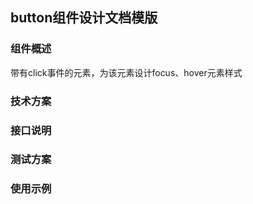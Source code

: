 ## button组件设计文档模版
### 组件概述
带有click事件的元素，为该元素设计focus、hover元素样式
### 技术方案

### 接口说明

### 测试方案

### 使用示例
